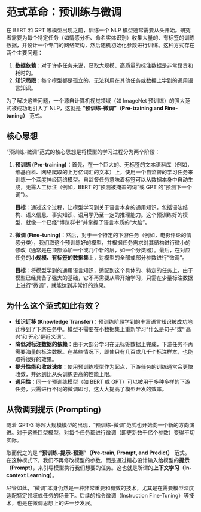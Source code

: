 # 范式革命：预训练与微调

在 BERT 和 GPT 等模型出现之前，训练一个 NLP 模型通常需要从头开始。研究者需要为每个特定任务（如情感分析、命名实体识别）收集大量的、有标签的训练数据，并设计一个专门的网络架构，然后随机初始化参数进行训练。这种方式存在两个主要问题：

1.  **数据依赖**：对于许多任务来说，获取大规模、高质量的标注数据是非常昂贵和耗时的。
2.  **知识局限**：每个模型都是孤立的，无法利用在其他任务或数据上学到的通用语言知识。

为了解决这些问题，一个源自计算机视觉领域（如 ImageNet 预训练）的强大范式被成功地引入了 NLP，这就是 **“预训练-微调”（Pre-training and Fine-tuning）** 范式。

## 核心思想

“预训练-微调”范式的核心思想是将模型的学习过程分为两个阶段：

1.  **预训练 (Pre-training)**：首先，在一个巨大的、无标签的文本语料库（例如，维基百科、网络爬取的上万亿词汇的文本）上，使用一个自监督的学习任务来训练一个深度神经网络模型。自监督任务意味着标签可以从数据本身中自动生成，无需人工标注（例如，BERT 的“预测被掩盖的词”或 GPT 的“预测下一个词”）。

    **目标**：通过这个过程，让模型学习到关于语言本身的通用知识，包括语法结构、语义信息、事实知识、语用学乃至一定的推理能力。这个预训练好的模型，就像一个已经“博览群书”并掌握了语言本质的“大脑”。

2.  **微调 (Fine-tuning)**：然后，对于一个特定的下游任务（例如，电影评论的情感分类），我们取这个预训练好的模型，并根据任务需求对其结构进行微小的修改（通常是在顶部添加一个或几个新的层，如一个分类器）。最后，在对应任务的**小规模、有标签的数据集**上，对模型的全部或部分参数进行“微调”。

    **目标**：将模型学到的通用语言知识，适配到这个具体的、特定的任务上。由于模型已经具备了强大的基础，它不再需要从零开始学习，只需在少量标注数据上进行“微调”，就能达到非常好的效果。

## 为什么这个范式如此有效？

-   **知识迁移 (Knowledge Transfer)**：预训练阶段学到的丰富语言知识被成功地迁移到了下游任务中。模型不需要在小数据集上重新学习“什么是句子”或“‘高兴’和‘开心’是近义词”。
-   **降低对标注数据的依赖**：由于大部分学习在无标签数据上完成，下游任务不再需要海量的标注数据。在某些情况下，即使只有几百或几千个标注样本，也能取得很好的效果。
-   **提升性能和收敛速度**：使用预训练模型作为起点，下游任务的训练通常会更快收敛，并达到比从头训练更高的性能上限。
-   **通用性**：同一个预训练模型（如 BERT 或 GPT）可以被用于多种多样的下游任务，只需进行不同的微调即可，这大大提高了模型开发的效率。

## 从微调到提示 (Prompting)

随着 GPT-3 等超大规模模型的出现，“预训练-微调”范式也开始向一个新的方向演进。对于这些巨型模型，对每个任务都进行微调（即更新数千亿个参数）变得不切实际。

取而代之的是 **“预训练-提示-预测”（Pre-train, Prompt, and Predict）** 范式。在这种模式下，我们不再修改模型的参数，而是通过精心设计输入给模型的**提示（Prompt）**，来引导模型执行我们想要的任务。这也就是所谓的**上下文学习（In-context Learning）**。

尽管如此，“微调”本身仍然是一种非常重要和有效的技术，尤其是在需要模型深度适配特定领域或任务的场景下。后续的指令微调（Instruction Fine-Tuning）等技术，也是在微调思想上的进一步发展。